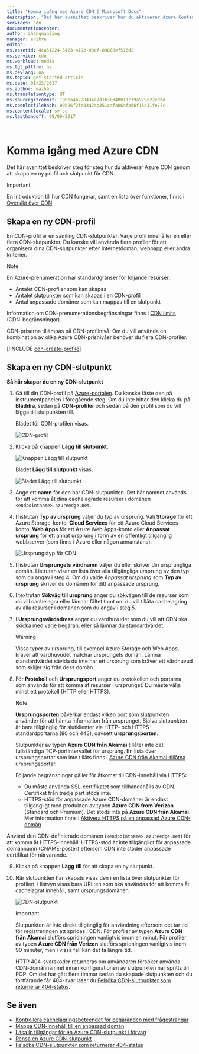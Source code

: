 ```yaml
---
title: "Komma igång med Azure CDN | Microsoft Docs"
description: "Det här avsnittet beskriver hur du aktiverar Azure Content Delivery Network (CDN). Självstudiekursen beskriver steg för steg hur du skapar en ny CDN-profil och CDN-slutpunkt."
services: cdn
documentationcenter: 
author: zhangmanling
manager: erikre
editor: 
ms.assetid: 4ca51224-5423-419b-98cf-89860ef516d2
ms.service: cdn
ms.workload: media
ms.tgt_pltfrm: na
ms.devlang: na
ms.topic: get-started-article
ms.date: 01/23/2017
ms.author: mazha
ms.translationtype: HT
ms.sourcegitcommit: 190ca4b228434a7d1b30348011c39a979c22edbd
ms.openlocfilehash: 09b26f2fe83a24b351cafa06afad6f15a31fe77c
ms.contentlocale: sv-se
ms.lasthandoff: 09/09/2017

---
```

# <a name="getting-started-with-azure-cdn"></a>Komma igång med Azure CDN
Det här avsnittet beskriver steg för steg hur du aktiverar Azure CDN genom att skapa en ny profil och slutpunkt för CDN.

> [!IMPORTANT]
> En introduktion till hur CDN fungerar, samt en lista över funktioner, finns i [Översikt över CDN](cdn-overview.md).
> 
> 

## <a name="create-a-new-cdn-profile"></a>Skapa en ny CDN-profil
En CDN-profil är en samling CDN-slutpunkter.  Varje profil innehåller en eller flera CDN-slutpunkter.  Du kanske vill använda flera profiler för att organisera dina CDN-slutpunkter efter Internetdomän, webbapp eller andra kriterier.

> [!NOTE]
> En Azure-prenumeration har standardgränser för följande resurser:
> - Antalet CDN-profiler som kan skapas
> - Antalet slutpunkter som kan skapas i en CDN-profil 
> - Antal anpassade domäner som kan mappas till en slutpunkt
>
> Information om CDN-prenumerationsbegränsningar finns i [CDN limits](https://docs.microsoft.com/azure/azure-subscription-service-limits#cdn-limits) (CDN-begränsningar).
>
> CDN-priserna tillämpas på CDN-profilnivå. Om du vill använda en kombination av olika Azure CDN-prisnivåer behöver du flera CDN-profiler.
> 
> 

[!INCLUDE [cdn-create-profile](../../includes/cdn-create-profile.md)]

## <a name="create-a-new-cdn-endpoint"></a>Skapa en ny CDN-slutpunkt
**Så här skapar du en ny CDN-slutpunkt**

1. Gå till din CDN-profil på [Azure-portalen](https://portal.azure.com).  Du kanske fäste den på instrumentpanelen i föregående steg.  Om du inte hittar den klicka du på **Bläddra**, sedan på **CDN-profiler** och sedan på den profil som du vill lägga till slutpunkten till.
   
    Bladet för CDN-profilen visas.
   
    ![CDN-profil][cdn-profile-settings]
2. Klicka på knappen **Lägg till slutpunkt**.
   
    ![Knappen Lägg till slutpunkt][cdn-new-endpoint-button]
   
    Bladet **Lägg till slutpunkt** visas.
   
    ![Bladet Lägg till slutpunkt][cdn-add-endpoint]
3. Ange ett **namn** för den här CDN-slutpunkten.  Det här namnet används för att komma åt dina cachelagrade resurser i domänen `<endpointname>.azureedge.net`.
4. I listrutan **Typ av ursprung** väljer du typ av ursprung.  Välj **Storage** för ett Azure Storage-konto, **Cloud Services** för ett Azure Cloud Services-konto, **Web Apps** för ett Azure Web Apps-konto eller **Anpassat ursprung** för ett annat ursprung i form av en offentligt tillgänglig webbserver (som finns i Azure eller någon annanstans).
   
    ![Ursprungstyp för CDN](./media/cdn-create-new-endpoint/cdn-origin-type.png)
5. I listrutan **Ursprungets värdnamn** väljer du eller skriver din ursprungliga domän.  Listrutan visar en lista över alla tillgängliga ursprung av den typ som du angav i steg 4.  Om du valde *Anpassat ursprung* som **Typ av ursprung** skriver du domänen för ditt anpassade ursprung.
6. I textrutan **Sökväg till ursprung** anger du sökvägen till de resurser som du vill cachelagra eller lämnar fältet tomt om du vill tillåta cachelagring av alla resurser i domänen som du angav i steg 5.
7. I **Ursprungsvärdadress** anger du värdhuvudet som du vill att CDN ska skicka med varje begäran, eller så lämnar du standardvärdet.
   
   > [!WARNING]
   > Vissa typer av ursprung, till exempel Azure Storage och Web Apps, kräver att värdhuvudet matchar ursprungets domän. Lämna standardvärdet såvida du inte har ett ursprung som kräver ett värdhuvud som skiljer sig från dess domän.
   > 
   > 
8. För **Protokoll** och **Ursprungsport** anger du protokollen och portarna som används för att komma åt resurser i ursprunget.  Du måste välja minst ett protokoll (HTTP eller HTTPS).
   
   > [!NOTE]
   > **Ursprungsporten** påverkar endast vilken port som slutpunkten använder för att hämta information från ursprunget.  Själva slutpunkten är bara tillgänglig för slutklienter via HTTP- och HTTPS-standardportarna (80 och 443), oavsett **ursprungsporten**.  
   > 
   > Slutpunkter av typen **Azure CDN från Akamai** tillåter inte det fullständiga TCP-portintervallet för ursprung.  En lista över ursprungsportar som inte tillåts finns i [Azure CDN från Akamai-tillåtna ursprungsportar](https://msdn.microsoft.com/library/mt757337.aspx).  
   > 
   > Följande begränsningar gäller för åtkomst till CDN-innehåll via HTTPS:
   > 
   > * Du måste använda SSL-certifikatet som tillhandahålls av CDN. Certifikat från tredje part stöds inte.
   > * HTTPS-stöd för anpassade Azure CDN-domäner är endast tillgängligt med produkten av typen **Azure CDN from Verizon** (Standard och Premium). Det stöds inte på **Azure CDN från Akamai**. Mer information finns i [Aktivera HTTPS på en anpassad Azure CDN-domän](cdn-custom-ssl.md).

Använd den CDN-definierade domänen (`<endpointname>.azureedge.net`) för att komma åt HTTPS-innehåll. HTTPS-stöd är inte tillgängligt för anpassade domännamn (CNAME-poster) eftersom CDN inte stöder anpassade certifikat för närvarande.
   > 
   > 
9. Klicka på knappen **Lägg till** för att skapa en ny slutpunkt.
10. När slutpunkten har skapats visas den i en lista över slutpunkter för profilen. I listvyn visas bara URL:en som ska användas för att komma åt cachelagrat innehåll, samt ursprungsdomänen.
    
    ![CDN-slutpunkt][cdn-endpoint-success]
    
    > [!IMPORTANT]
    > Slutpunkten är inte direkt tillgänglig för användning eftersom det tar tid för registreringen att spridas i CDN.  För profiler av typen <b>Azure CDN från Akamai</b> slutförs spridningen vanligtvis inom en minut.  För profiler av typen <b>Azure CDN från Verizon</b> slutförs spridningen vanligtvis inom 90 minuter, men i vissa fall kan det ta längre tid.
    > 
    > HTTP 404-svarskoder returneras om användaren försöker använda CDN-domännamnet innan konfigurationen av slutpunkten har spritts till POP.  Om det har gått flera timmar sedan du skapade slutpunkten och du fortfarande får 404-svar läser du [Felsöka CDN-slutpunkter som returnerar 404-status](cdn-troubleshoot-endpoint.md).
    > 
    > 

## <a name="see-also"></a>Se även
* [Kontrollera cachelagringsbeteendet för begäranden med frågesträngar](cdn-query-string.md)
* [Mappa CDN-innehåll till en anpassad domän](cdn-map-content-to-custom-domain.md)
* [Läsa in tillgångar för en Azure CDN-slutpunkt i förväg](cdn-preload-endpoint.md)
* [Rensa en Azure CDN-slutpunkt](cdn-purge-endpoint.md)
* [Felsöka CDN-slutpunkter som returnerar 404-status](cdn-troubleshoot-endpoint.md)

[cdn-profile-settings]: ./media/cdn-create-new-endpoint/cdn-profile-settings.png
[cdn-new-endpoint-button]: ./media/cdn-create-new-endpoint/cdn-new-endpoint-button.png
[cdn-add-endpoint]: ./media/cdn-create-new-endpoint/cdn-add-endpoint.png
[cdn-endpoint-success]: ./media/cdn-create-new-endpoint/cdn-endpoint-success.png

